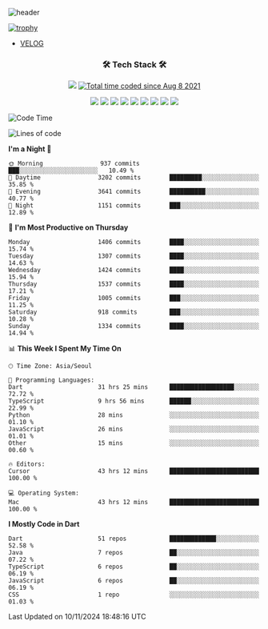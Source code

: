 <!--
**Ohgyuchan/Ohgyuchan** is a ✨ _special_ ✨ repository because its `README.md` (this file) appears on your GitHub profile.

Here are some ideas to get you started:

- 🔭 I’m currently working on ...
- 🌱 I’m currently learning ...
- 👯 I’m looking to collaborate on ...
- 🤔 I’m looking for help with ...
- 💬 Ask me about ...
- 📫 How to reach me: ...
- 😄 Pronouns: ...
- ⚡ Fun fact: ...
-->
![header](https://capsule-render.vercel.app/api?type=soft&color=auto&height=150&section=header&text=Ohgyuchan&fontSize=80&animation=twinkling)

[![trophy](https://github-profile-trophy.vercel.app/?username=Ohgyuchan&column=-1)](https://github.com/ryo-ma/github-profile-trophy)

<!-- ### Hi there 👋 -->
  * [VELOG](https://velog.io/@terman)



<h3 align="center"><b>🛠 Tech Stack 🛠</b></h3>

<p align="center">
<a href="https://hits.seeyoufarm.com"><img src="https://hits.seeyoufarm.com/api/count/incr/badge.svg?url=https%3A%2F%2Fgithub.com%2FOhgyuchan&count_bg=%2379C83D&title_bg=%23555555&icon=&icon_color=%23E7E7E7&title=visitors+%F0%9F%99%8C&edge_flat=false"/></a> <a href="https://wakatime.com/@9d35e6a9-2400-4e9b-b741-9597e6de1373"><img src="https://wakatime.com/badge/user/9d35e6a9-2400-4e9b-b741-9597e6de1373.svg" alt="Total time coded since Aug 8 2021" /></a></p>


<p align="center">
<img src="https://img.shields.io/badge/HTML5-E34F26?style=flat-square&logo=HTML5&logoColor=white"/></a>
<img src="https://img.shields.io/badge/CSS3-1572B6?style=flat-square&logo=CSS3&logoColor=white"/></a>
<img src="https://img.shields.io/badge/JavaScript-F7DF1E?style=flat-square&logo=JavaScript&logoColor=white"/></a>
<!-- <img src="https://img.shields.io/badge/Node.js-339933?style=flat-square&logo=Node.js&logoColor=white"/></a> &nbsp -->
<img src="https://img.shields.io/badge/Android-3DDC84?style=flat-square&logo=Android&logoColor=white"/></a> 
<img src="https://img.shields.io/badge/Flutter-02569B?style=flat-square&logo=Flutter&logoColor=white"></a> 
<img src="https://img.shields.io/badge/Dart-0175C2?style=flat-square&logo=Dart&logoColor=white"></a> 
<!-- <img src="https://img.shields.io/badge/R-0175C2?style=flat-square&logo=R&logoColor=white"></a> &nbsp -->
<!-- <img src="https://img.shields.io/badge/MongoDB-47A248?style=flat-square&logo=MongoDB&logoColor=white"/></a> &nbsp -->
<!-- <img src="https://img.shields.io/badge/MySQL-4479A1?style=flat-square&logo=MySQL&logoColor=white"/></a> &nbsp -->
<img src="https://img.shields.io/badge/c++-00599C?style=flat-square&logo=c%2B%2B&logoColor=white"/></a> 
<img src="https://img.shields.io/badge/python-0175C2?style=flat-square&logo=python&logoColor=white"></a> 
<img src="https://img.shields.io/badge/github-181717?style=flat-square&logo=github&logoColor=white"></a> 
<!-- <img src="https://img.shields.io/badge/unity-FCC624?style=flat-square&logo=unity&logoColor=black"></a>  -->
<!-- <img src="https://img.shields.io/badge/Amazon AWS-232F3E?style=flat-square&logo=Amazon%20AWS&logoColor=white"/></a> &nbsp -->
</p></b>

<!-- <h3 align="center"><b>⚡️ Stats ⚡️</b></h3> -->

<!-- ![Terman's GitHub stats](https://github-readme-stats.vercel.app/api?username=Ohgyuchan&count_private=true&show_icons=true&theme=buefy) -->
  
<!--START_SECTION:waka-->
![Code Time](http://img.shields.io/badge/Code%20Time-2%2C335%20hrs%202%20mins-blue)

![Lines of code](https://img.shields.io/badge/From%20Hello%20World%20I%27ve%20Written-30.5%20million%20lines%20of%20code-blue)

**I'm a Night 🦉** 

```text
🌞 Morning                937 commits         ███░░░░░░░░░░░░░░░░░░░░░░   10.49 % 
🌆 Daytime                3202 commits        █████████░░░░░░░░░░░░░░░░   35.85 % 
🌃 Evening                3641 commits        ██████████░░░░░░░░░░░░░░░   40.77 % 
🌙 Night                  1151 commits        ███░░░░░░░░░░░░░░░░░░░░░░   12.89 % 
```
📅 **I'm Most Productive on Thursday** 

```text
Monday                   1406 commits        ████░░░░░░░░░░░░░░░░░░░░░   15.74 % 
Tuesday                  1307 commits        ████░░░░░░░░░░░░░░░░░░░░░   14.63 % 
Wednesday                1424 commits        ████░░░░░░░░░░░░░░░░░░░░░   15.94 % 
Thursday                 1537 commits        ████░░░░░░░░░░░░░░░░░░░░░   17.21 % 
Friday                   1005 commits        ███░░░░░░░░░░░░░░░░░░░░░░   11.25 % 
Saturday                 918 commits         ███░░░░░░░░░░░░░░░░░░░░░░   10.28 % 
Sunday                   1334 commits        ████░░░░░░░░░░░░░░░░░░░░░   14.94 % 
```


📊 **This Week I Spent My Time On** 

```text
🕑︎ Time Zone: Asia/Seoul

💬 Programming Languages: 
Dart                     31 hrs 25 mins      ██████████████████░░░░░░░   72.72 % 
TypeScript               9 hrs 56 mins       ██████░░░░░░░░░░░░░░░░░░░   22.99 % 
Python                   28 mins             ░░░░░░░░░░░░░░░░░░░░░░░░░   01.10 % 
JavaScript               26 mins             ░░░░░░░░░░░░░░░░░░░░░░░░░   01.01 % 
Other                    15 mins             ░░░░░░░░░░░░░░░░░░░░░░░░░   00.60 % 

🔥 Editors: 
Cursor                   43 hrs 12 mins      █████████████████████████   100.00 % 

💻 Operating System: 
Mac                      43 hrs 12 mins      █████████████████████████   100.00 % 
```

**I Mostly Code in Dart** 

```text
Dart                     51 repos            █████████████░░░░░░░░░░░░   52.58 % 
Java                     7 repos             ██░░░░░░░░░░░░░░░░░░░░░░░   07.22 % 
TypeScript               6 repos             ██░░░░░░░░░░░░░░░░░░░░░░░   06.19 % 
JavaScript               6 repos             ██░░░░░░░░░░░░░░░░░░░░░░░   06.19 % 
CSS                      1 repo              ░░░░░░░░░░░░░░░░░░░░░░░░░   01.03 % 
```




 Last Updated on 10/11/2024 18:48:16 UTC
<!--END_SECTION:waka-->
